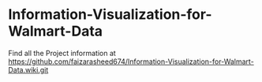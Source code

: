 # Information-Visualization-for-Walmart-Data
Find all the Project information at https://github.com/faizarasheed674/Information-Visualization-for-Walmart-Data.wiki.git

